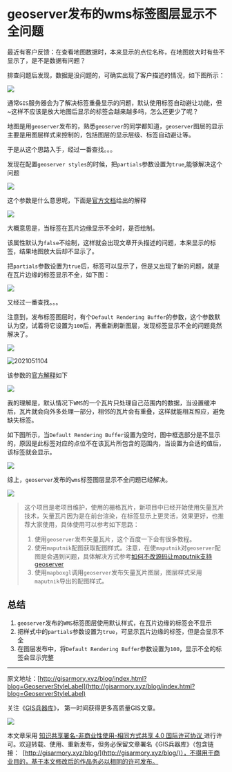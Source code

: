 # geoserver发布的wms标签图层显示不全问题

最近有客户反馈：在查看地图数据时，本来显示的点位名称，在地图放大时有些不显示了，是不是数据有问题？

排查问题后发现，数据是没问题的，可确实出现了客户描述的情况，如下图所示：



![](https://blogimage.gisarmory.xyz/geoserver1.gif?imageView2/0/interlace/1/q/75|watermark/2/text/R0lT5YW15Zmo5bqT/font/5b6u6L2v6ZuF6buR/fontsize/1000/fill/IzgzODM4Mw==/dissolve/80/gravity/SouthEast/dx/10/dy/10|imageslim)



通常`GIS`服务器会为了解决标签重叠显示的问题，默认使用标签自动避让功能，但~这样不应该是放大地图后显示的标签会越来越多吗，怎么还更少了呢？

地图是用`geoserver`发布的，熟悉`geoserver`的同学都知道，`geoserver`图层的显示主要是用图层样式来控制的，包括图层的显示层级、标签自动避让等。

于是从这个思路入手，经过一番查找。。。

发现在配置`geoserver styles`的时候，把`partials`参数设置为`true`,能够解决这个问题

![](https://blogimage.gisarmory.xyz/2021051801.png?imageView2/0/interlace/1/q/75|watermark/2/text/R0lT5YW15Zmo5bqT/font/5b6u6L2v6ZuF6buR/fontsize/1000/fill/IzgzODM4Mw==/dissolve/80/gravity/SouthEast/dx/10/dy/10|imageslim)

这个参数是什么意思呢，下面是[官方文档](https://docs.geoserver.org/latest/en/user/styling/sld/reference/labeling.html)给出的解释

![](https://blogimage.gisarmory.xyz/2021051802.png?imageView2/0/interlace/1/q/75|watermark/2/text/R0lT5YW15Zmo5bqT/font/5b6u6L2v6ZuF6buR/fontsize/1000/fill/IzgzODM4Mw==/dissolve/80/gravity/SouthEast/dx/10/dy/10|imageslim)

大概意思是，当标签在瓦片边缘显示不全时，是否绘制。

该属性默认为`false`不绘制，这样就会出现文章开头描述的问题，本来显示的标签，结果地图放大后却不显示了。

把`partials`参数设置为`true`后，标签可以显示了，但是又出现了新的问题，就是在瓦片边缘的标签显示不全，如下图：

![](https://blogimage.gisarmory.xyz/2021051806.png?imageView2/0/interlace/1/q/75|watermark/2/text/R0lT5YW15Zmo5bqT/font/5b6u6L2v6ZuF6buR/fontsize/1000/fill/IzgzODM4Mw==/dissolve/80/gravity/SouthEast/dx/10/dy/10|imageslim)

又经过一番查找。。。

注意到，发布标签图层时，有个`Default Rendering Buffer`的参数，这个参数默认为空，试着将它设置为`100`后，再重新刷新图层，发现标签显示不全的问题竟然解决了。

![](https://blogimage.gisarmory.xyz/2021051103.png?imageView2/0/interlace/1/q/75|watermark/2/text/R0lT5YW15Zmo5bqT/font/5b6u6L2v6ZuF6buR/fontsize/1000/fill/IzgzODM4Mw==/dissolve/80/gravity/SouthEast/dx/10/dy/10|imageslim)

![2021051104](https://blogimage.gisarmory.xyz/2021051104.png?imageView2/0/interlace/1/q/75|watermark/2/text/R0lT5YW15Zmo5bqT/font/5b6u6L2v6ZuF6buR/fontsize/1000/fill/IzgzODM4Mw==/dissolve/80/gravity/SouthEast/dx/10/dy/10|imageslim)

该参数的[官方解释](https://docs.geoserver.org/latest/en/user/data/webadmin/layers.html)如下

![](https://blogimage.gisarmory.xyz/2021051803.png?imageView2/0/interlace/1/q/75|watermark/2/text/R0lT5YW15Zmo5bqT/font/5b6u6L2v6ZuF6buR/fontsize/1000/fill/IzgzODM4Mw==/dissolve/80/gravity/SouthEast/dx/10/dy/10|imageslim)

我的理解是，默认情况下`WMS`的一个瓦片只处理自己范围内的数据，当设置缓冲后，瓦片就会向外多处理一部分，相邻的瓦片会有重叠，这样就能相互照应，避免缺失标签。

如下图所示，当`Default Rendering Buffer`设置为空时，图中框选部分是不显示的，原因是此标签对应的点位不在该瓦片所包含的范围内，当设置为合适的值后，该标签就会显示。

![](https://blogimage.gisarmory.xyz/2021051804.png?imageView2/0/interlace/1/q/75|watermark/2/text/R0lT5YW15Zmo5bqT/font/5b6u6L2v6ZuF6buR/fontsize/1000/fill/IzgzODM4Mw==/dissolve/80/gravity/SouthEast/dx/10/dy/10|imageslim)



综上，`geoserver`发布的`wms`标签图层显示不全问题已经解决。

![](https://blogimage.gisarmory.xyz/2021051105.png?imageView2/0/interlace/1/q/75|watermark/2/text/R0lT5YW15Zmo5bqT/font/5b6u6L2v6ZuF6buR/fontsize/1000/fill/IzgzODM4Mw==/dissolve/80/gravity/SouthEast/dx/10/dy/10|imageslim)



> 这个项目是老项目维护，使用的栅格瓦片，新项目中已经开始使用矢量瓦片技术，矢量瓦片因为是在前台渲染，在标签显示上更灵活，效果更好，也推荐大家使用，具体使用可以参考如下思路：
>
> 1. 使用`geoserver`发布矢量瓦片，这个百度一下会有很多教程。
> 2. 使用`maputnik`配图获取配图样式。注意，在使`maputnik`对`geoserver`配图是会遇到问题，具体解决方式参考[如何不改源码让maputnik支持geoserver](https://blog.csdn.net/gisarmory/article/details/116401076)
> 3. 使用`mapboxgl`调用`geoserver`发布矢量瓦片图层，图层样式采用`maputnik`导出的配图样式。
>



## 总结

1. `geoserver`发布的`WMS`标签图层使用默认样式，在瓦片边缘的标签会不显示
2. 把样式中的`partials`参数设置为`true`，可显示瓦片边缘的标签，但是会显示不全
3. 在图层发布中，将`Default Rendering Buffer`参数设置为`100`，显示不全的标签会显示完整



* * *

原文地址：[http://gisarmory.xyz/blog/index.html?blog=GeoserverStyleLabel](http://gisarmory.xyz/blog/index.html?blog=GeoserverStyleLabel)

关注《[GIS兵器库](http://gisarmory.xyz/blog/index.html?blog=wechat)》， 第一时间获得更多高质量GIS文章。

![](http://blogimage.gisarmory.xyz/20200923063756.png)

本文章采用 [知识共享署名-非商业性使用-相同方式共享 4.0 国际许可协议 ](https://creativecommons.org/licenses/by-nc-sa/4.0/deed.zh)进行许可。欢迎转载、使用、重新发布，但务必保留文章署名《GIS兵器库》（包含链接：  [http://gisarmory.xyz/blog/](http://gisarmory.xyz/blog/)），不得用于商业目的，基于本文修改后的作品务必以相同的许可发布。
